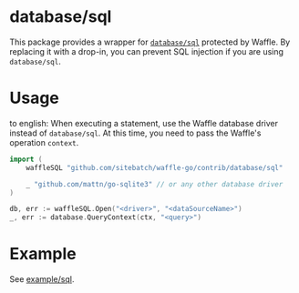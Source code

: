 # database/sql

This package provides a wrapper for [`database/sql`](https://pkg.go.dev/database/sql) protected by Waffle. By replacing it with a drop-in, you can prevent SQL injection if you are using `database/sql`.

# Usage

to english: When executing a statement, use the Waffle database driver instead of `database/sql`. At this time, you need to pass the Waffle's operation `context`.

```go
import (
   	waffleSQL "github.com/sitebatch/waffle-go/contrib/database/sql"

	_ "github.com/mattn/go-sqlite3" // or any other database driver
)

db, err := waffleSQL.Open("<driver>", "<dataSourceName>")
_, err := database.QueryContext(ctx, "<query>")
```

# Example

See [example/sql](../../../example/sql/).
